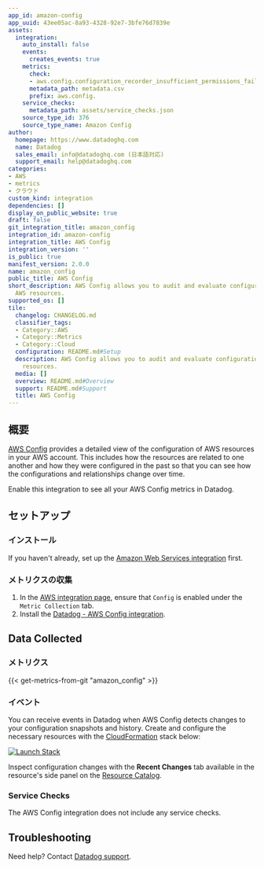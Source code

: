 ```yaml
---
app_id: amazon-config
app_uuid: 43ee05ac-8a93-4328-92e7-3bfe76d7839e
assets:
  integration:
    auto_install: false
    events:
      creates_events: true
    metrics:
      check:
      - aws.config.configuration_recorder_insufficient_permissions_failure
      metadata_path: metadata.csv
      prefix: aws.config.
    service_checks:
      metadata_path: assets/service_checks.json
    source_type_id: 376
    source_type_name: Amazon Config
author:
  homepage: https://www.datadoghq.com
  name: Datadog
  sales_email: info@datadoghq.com (日本語対応)
  support_email: help@datadoghq.com
categories:
- AWS
- metrics
- クラウド
custom_kind: integration
dependencies: []
display_on_public_website: true
draft: false
git_integration_title: amazon_config
integration_id: amazon-config
integration_title: AWS Config
integration_version: ''
is_public: true
manifest_version: 2.0.0
name: amazon_config
public_title: AWS Config
short_description: AWS Config allows you to audit and evaluate configuration of your
  AWS resources.
supported_os: []
tile:
  changelog: CHANGELOG.md
  classifier_tags:
  - Category::AWS
  - Category::Metrics
  - Category::Cloud
  configuration: README.md#Setup
  description: AWS Config allows you to audit and evaluate configuration of your AWS
    resources.
  media: []
  overview: README.md#Overview
  support: README.md#Support
  title: AWS Config
---
```


<!--  SOURCED FROM https://github.com/DataDog/integrations-internal-core -->
## 概要

[AWS Config][1] provides a detailed view of the configuration of AWS resources in your AWS account. 
This includes how the resources are related to one another and how they were configured in the past 
so that you can see how the configurations and relationships change over time.

Enable this integration to see all your AWS Config metrics in Datadog.

## セットアップ

### インストール

If you haven't already, set up the [Amazon Web Services integration][2] first.

### メトリクスの収集

1. In the [AWS integration page][3], ensure that `Config` is enabled under the `Metric Collection` tab.
2. Install the [Datadog - AWS Config integration][4].

## Data Collected

### メトリクス
{{< get-metrics-from-git "amazon_config" >}}


### イベント

You can receive events in Datadog when AWS Config detects changes to your configuration snapshots and history. Create and configure the necessary resources with the [CloudFormation][6] stack below:

[![Launch Stack][7]](https://console.aws.amazon.com/cloudformation/home#/stacks/create/review?stackName=datadog-aws-config-stream&templateURL=https://datadog-cloudformation-template.s3.amazonaws.com/aws/main_config_stream.yaml)

Inspect configuration changes with the **Recent Changes** tab available in the resource's side panel on the [Resource Catalog][8].

### Service Checks

The AWS Config integration does not include any service checks.

## Troubleshooting

Need help? Contact [Datadog support][9].

[1]: https://docs.aws.amazon.com/config/latest/developerguide/WhatIsConfig.html
[2]: https://docs.datadoghq.com/ja/integrations/amazon_web_services/
[3]: https://app.datadoghq.com/integrations/amazon-web-services
[4]: https://app.datadoghq.com/integrations/amazon-config
[5]: https://github.com/DataDog/integrations-internal-core/blob/main/amazon_config/metadata.csv
[6]: https://docs.aws.amazon.com/cloudformation/
[7]: https://s3.amazonaws.com/cloudformation-examples/cloudformation-launch-stack.png
[8]: https://docs.datadoghq.com/ja/infrastructure/resource_catalog/
[9]: https://docs.datadoghq.com/ja/help/